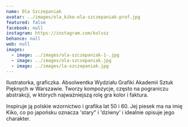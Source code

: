 ```yaml
---
name: Ola Szczepaniak
avatar: ../images/ola_kiko-ola-szczepaniak-prof.jpg
featured: false
facebook: null
instagram: https://instagram.com/kolvsz
behance: null
web: null
images:
  - image: ../images/ola-szczepaniak-1-.jpg
  - image: ../images/ola-szczepaniak.jpg
  - image: ../images/la-szczepaniak.jpg
---
```

Ilustratorka, graficzka. Absolwentka Wydziału Grafiki Akademii Sztuk Pięknych w Warszawie. Tworzy kompozycje, często na pograniczu abstrakcji, w których najważniejszą rolę gra kolor i faktura. 



Inspiruje ją polskie wzornictwo i grafika lat 50 i 60. Jej piesek ma na imię Kiko, co po japońsku oznacza 'stary" i 'dziwny' i idealnie opisuje jego charakter.